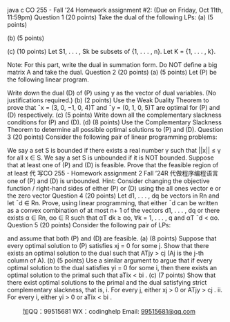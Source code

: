 java c
CO 255 - Fall ’24
Homework assignment #2: (Due on Friday, Oct 11th, 11:59pm)
Question 1 (20 points)
Take the dual of the following LPs:
(a) (5 points)

(b) (5 points)

(c) (10 points) Let S1, . . . , Sk be subsets of {1, . . . , n}. Let K = {1, . . . , k}.

Note: For this part, write the dual in summation form. Do NOT define a big matrix A and take the dual.
Question 2 (20 points)
(a) (5 points) Let (P) be the following linear program.

Write down the dual (D) of (P) using y as the vector of dual variables. (No justifications required.)
(b) (2 points) Use the Weak Duality Theorem to prove that ¯x = (3, 0, −1, 0, 4)T and ¯y = (0, 1, 0, 5)T are optimal for (P) and (D) respectively.
(c) (5 points) Write down all the complementary slackness conditions for (P) and (D).
(d) (8 points) Use the Complementary Slackness Theorem to determine all possible optimal solutions to (P) and (D).
Question 3 (20 points)
Consider the following pair of linear programming problems:

We say a set S is bounded if there exists a real number γ such that ||x|| ≤ γ for all x ∈ S. We say a set S is unbounded if it is NOT bounded.
Suppose that at least one of (P) and (D) is feasible. Prove that the feasible region of at least 代 写CO 255 - Homework assignment 2 Fall ’24R
代做程序编程语言one of (P) and (D) is unbounded.
Hint: Consider changing the objective function / right-hand sides of either (P) or (D) using the all ones vector e or the zero vector
Question 4 (20 points)
Let d1, . . . , dq be vectors in Rn and let ¯d ∈ Rn. Prove, using linear programming, that either ¯d can be written as a convex combination of at most n+ 1 of the vectors d1, . . . , dq or there exists α ∈ Rn, αo ∈ R such that αT dk ≥ αo, ∀k = 1, . . . , q and αT ¯d < αo.
Question 5 (20 points)
Consider the following pair of LPs:

and assume that both (P) and (D) are feasible.
(a) (8 points) Suppose that every optimal solution to (P) satisfies xj = 0 for some j. Show that there exists an optimal solution to the dual such that ATjy > cj (Aj is the j-th column of A).
(b) (5 points) Use a similar argument to argue that if every optimal solution to the dual satisfies yi = 0 for some i, then there exists an optimal solution to the primal such that aTix < bi .
(c) (7 points) Show that there exist optimal solutions to the primal and the dual satisfying strict complementary slackness, that is,
i. For every j, either xj > 0 or ATjy > cj .
ii. For every i, either yi > 0 or aTix < bi .







         
加QQ：99515681  WX：codinghelp  Email: 99515681@qq.com
